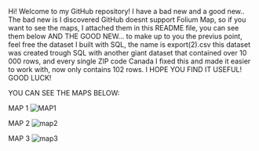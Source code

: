 Hi! Welcome  to my GitHub repository!
I have a bad new and a good new..
The bad new is I discovered GitHub doesnt support Folium Map, so if you want to see the maps, I attached them in this README file, you can see them below
AND THE GOOD NEW... to make up to you the  previus point, feel free the dataset I built with SQL, the name is export(2).csv
this dataset was created trough SQL with another giant dataset that contained over 10 000 rows, and every single ZIP code Canada
I fixed this and made it easier to work with, now only contains 102 rows. I HOPE YOU FIND IT USEFUL! GOOD LUCK!

YOU CAN SEE THE MAPS BELOW:

MAP 1
![MAP1](https://user-images.githubusercontent.com/113085500/195071496-0518fcba-5c58-4a37-887b-5e0fddb3fe3b.png)

MAP 2
![map2](https://user-images.githubusercontent.com/113085500/195071427-56857b14-ac23-4608-a42e-351b19d09232.png)

MAP 3
![map3](https://user-images.githubusercontent.com/113085500/195071432-f176973d-2113-402f-905b-c57ea90afe5e.png)
